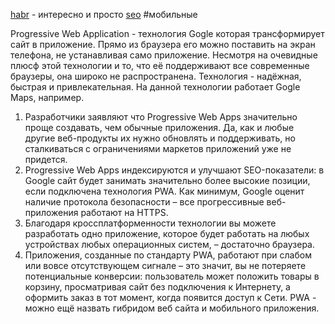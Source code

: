[habr](https://habr.com/ru/post/418923/) - интересно и просто
[seo](https://seo.ru/blog/chto-takoe-pwa-prosto-o-tehnologii/)
#мобильные

Progressive Web Application - технология Gogle которая трансформирует сайт в приложение. Прямо из браузера его можно поставить на экран телефона, не устанавливая само приложение.
Несмотря на очевидные плюсф этой технологии и то, что её поддерживают все современные браузеры, она широко не распространена.
Технология - надёжная, быстрая и привлекательная. На данной технологии работает Gogle Maps, например.
1.  Разработчики заявляют что Progressive Web Apps значительно проще создавать, чем обычные приложения. Да, как и любые другие веб-продукты их нужно обновлять и поддерживать, но сталкиваться с ограничениями маркетов приложений уже не придется.
2.  Progressive Web Apps индексируются и улучшают SEO-показатели: в Google сайт будет занимать значительно более высокие позиции, если подключена технология PWA. Как минимум, Google оценит наличие протокола безопасности – все прогрессивные веб-приложения работают на HTTPS.
3.  Благодаря кроссплатформенности технологии вы можете разработать одно приложение, которое будет работать на любых устройствах любых операционных систем, – достаточно браузера.
4.  Приложения, созданные по стандарту PWA, работают при слабом или вовсе отсутствующем сигнале – это значит, вы не потеряете потенциальные конверсии: пользователь может положить товары в корзину, просматривая сайт без подключения к Интернету, а оформить заказ в тот момент, когда появится доступ к Сети.
PWA - можно ещё назвать гибридом веб сайта и мобильного приложения. 


